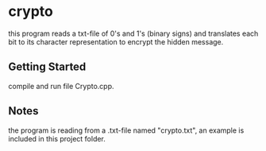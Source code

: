 # crypto
this program reads a txt-file of 0's and 1's (binary signs) and translates each bit to its character representation to encrypt the hidden message.

## Getting Started
compile and run file Crypto.cpp.

## Notes
the program is reading from a .txt-file named "crypto.txt", an example is included in this project folder.
